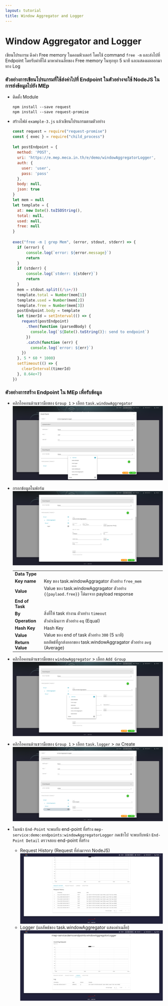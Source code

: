 ```yaml
---
layout: tutorial
title: Window Aggregator and Logger
---
```


# Window Aggregator and Logger

เขียนโปรแกรม ดึงค่า Free memory ในคอมพิวเตอร์ โดยใช้ command `free -m` และส่งไปที่ Endpoint โดยรับค่าที่ได้ มาหาค่าเฉลี่ยของ Free memory ในทุกทุก 5 นาที และแสดงผลออกมาทาง Log

### ตัวอย่างการเขียนโปรแกรมที่ใช้ส่งค่าไปที่ Endpoint ในตัวอย่างจะใช้ NodeJS ในการส่งข้อมูลไปยัง MEp

* ติดตั้ง Module

  ```
  npm install --save request
  npm install --save request-promise
  ```

* สร้างไฟล์ `example-3.js` แล้วเขียนโปรแกรมตามตัวอย่าง

  ```javascript
  const request = require("request-promise")
  const { exec } = require("child_process")

  let postEndpoint = {
    method: 'POST',
    uri: 'https://e.mep.meca.in.th/e/demo/windowAggregatorLogger',
    auth: {
      user: 'user',
      pass: 'pass'
    },
    body: null,
    json: true
  }
  let mem = null
  let template = {
    at: new Date().toISOString(),
    total: null,
    used: null,
    free: null
  }

  exec("free -m | grep Mem", (error, stdout, stderr) => {
    if (error) {
        console.log(`error: ${error.message}`)
        return
    }
    if (stderr) {
        console.log(`stderr: ${stderr}`)
        return
    }
    mem = stdout.split((/\s+/))
    template.total = Number(mem[1])
    template.used = Number(mem[2])
    template.free = Number(mem[3])
    postEndpoint.body = template
    let timerId = setInterval(() => {
      request(postEndpoint)
        .then(function (parsedBody) {
          console.log(`${Date().toString()}: send to endpoint`)
        })
        .catch(function (err) {
          console.log(`error: ${err}`)
      })
    }, 5 * 60 * 1000)
    setTimeout(() => {
      clearInterval(timerId)
    }, 8.64e+7)
  })
  ```

### ตัวอย่างการสร้าง Endpoint ใน MEp เพื่อรับข้อมูล

* คลิกไอคอนด้านขวามือของ `Group 1` > เลือก `task.windowAggregator`
![alt text](./images/windowAggregatorLogger/1.png 'End-Point Form')

* กรอกข้อมูลในฟอร์ม
![alt text](./images/windowAggregatorLogger/2.png 'End-Point Form')

  |   |   |
  |---|---|
  |__Data Type__|  |
  |__Key name__| Key ของ task.windowAggragator ตัวอย่าง `free_mem` |
  |__Value__|  Value ของ task.windowAggragator ตัวอย่าง `{{paylaod.free}}` ได้มาจาก payload response |
  |__End of Task__||
  |__By__| สิ่งที่ให้ task ทำงาน ตัวอย่าง `timeout` |
  |__Operation__| ตัวดำเนินการ ตัวอย่าง `eq` (Equal) |
  |__Hash Key__| Hash Key |
  |__Value__| Value ของ end of task ตัวอย่าง `300` (5 นาที) |
  |__Return Value__| ผลลัพธ์ที่ถูกส่งออกของ task.windowAggragator ตัวอย่าง `avg` (Average) |

* คลิกไอคอนด้านขวามือของ `windowAggregator` > เลือก `Add Group`
![alt text](./images/windowAggregatorLogger/3.png 'Add Group')

* คลิกไอคอนด้านขวามือของ `Group 1` > เลือก `task.logger` > กด Create
![alt text](./images/windowAggregatorLogger/4.png 'task.logger')

* ในหน้า `End-Point` จะพบกับ end-point ที่สร้าง `mep-service:demo:endpoints:windowAggregatorLogger` กดเข้าไป จะพบกับหน้า `End-Point Detail` ตรวจสอบ end-point ที่สร้าง
  * Request History (Request ที่ส่งมาจาก NodeJS)
  ![alt text](./images/windowAggregatorLogger/5.png 'Request History')
  * Logger (ผลลัพธ์ของ task.windowAggregator แสดงค่าเฉลี่ย)
  ![alt text](./images/windowAggregatorLogger/6.png 'Request Result')